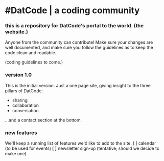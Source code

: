# #DatCode | a coding community
### this is a repository for DatCode's portal to the world. (the website.)

Anyone from the community can contribute! Make sure your changes are well documented, and make sure you follow the guidelines as to keep the code clean and readable.

(coding guidelines to come.)

### version 1.0
This is the initial version. Just a one page site, giving insight to the three pillars of DatCode:
   * sharing
   * collaboration
   * conversation

...and a contact section at the bottom.
    
### new features
We'll keep a running list of features we'd like to add to the site.
    [ ] calendar (to be used for events)
    [ ] newsletter sign-up (tentative; should we decide to make one)
        
   
